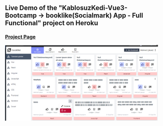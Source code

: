 ## Live Demo of the "KablosuzKedi-Vue3-Bootcamp -> booklike(Socialmark) App - Full Functional" project on Heroku 

### [Project Page](https://github.com/mmcabukbt/kablosuzKedi-booklike-App-vue3-composition--script-setup-vite-tailwind)


![booklike Image1](/readme_src/bl1.png)
